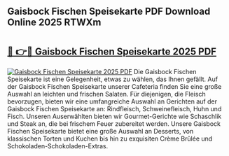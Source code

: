 ## Gaisbock Fischen Speisekarte PDF Download Online 2025 RTWXm

# <h2><a href="http://gc8chl0.nevu.top/?p=Gaisbock+Fischen+Speisekarte">🔗 👉🔴 Gaisbock Fischen Speisekarte 2025 PDF</a></h2>

[![Gaisbock Fischen Speisekarte 2025 PDF](https://i.imgur.com/dBaPXMq.png)](http://gc8chl0.nevu.top/?p=Gaisbock+Fischen+Speisekarte)
Die Gaisbock Fischen Speisekarte ist eine Gelegenheit, etwas zu wählen, das Ihnen gefällt. Auf der Gaisbock Fischen Speisekarte unserer Cafeteria finden Sie eine große Auswahl an leichten und frischen Salaten. Für diejenigen, die Fleisch bevorzugen, bieten wir eine umfangreiche Auswahl an Gerichten auf der Gaisbock Fischen Speisekarte an: Rindfleisch, Schweinefleisch, Huhn und Fisch. Unseren Auserwählten bieten wir Gourmet-Gerichte wie Schaschlik und Steak an, die bei frischem Feuer zubereitet werden. Unsere Gaisbock Fischen Speisekarte bietet eine große Auswahl an Desserts, von klassischen Torten und Kuchen bis hin zu exquisiten Crème Brûlée und Schokoladen-Schokoladen-Extras.
